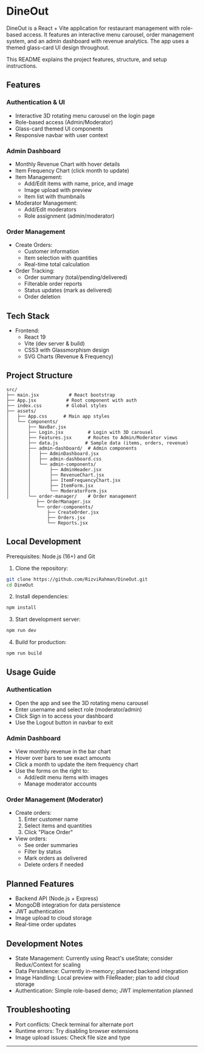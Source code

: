 # DineOut

DineOut is a React + Vite application for restaurant management with role-based access. It features an interactive menu carousel, order management system, and an admin dashboard with revenue analytics. The app uses a themed glass-card UI design throughout.

This README explains the project features, structure, and setup instructions.

## Features

### Authentication & UI
- Interactive 3D rotating menu carousel on the login page
- Role-based access (Admin/Moderator)
- Glass-card themed UI components
- Responsive navbar with user context

### Admin Dashboard
- Monthly Revenue Chart with hover details
- Item Frequency Chart (click month to update)
- Item Management:
  - Add/Edit items with name, price, and image
  - Image upload with preview
  - Item list with thumbnails
- Moderator Management:
  - Add/Edit moderators
  - Role assignment (admin/moderator)

### Order Management
- Create Orders:
  - Customer information
  - Item selection with quantities
  - Real-time total calculation
- Order Tracking:
  - Order summary (total/pending/delivered)
  - Filterable order reports
  - Status updates (mark as delivered)
  - Order deletion

## Tech Stack
- Frontend:
  - React 19
  - Vite (dev server & build)
  - CSS3 with Glassmorphism design
  - SVG Charts (Revenue & Frequency)

## Project Structure
```
src/
├── main.jsx           # React bootstrap
├── App.jsx           # Root component with auth
├── index.css         # Global styles
├── assets/
│   ├── App.css      # Main app styles
│   └── Components/
│       ├── NavBar.jsx
│       ├── Login.jsx         # Login with 3D carousel
│       ├── Features.jsx      # Routes to Admin/Moderator views
│       ├── data.js          # Sample data (items, orders, revenue)
│       ├── admin-dashboard/  # Admin components
│       │   ├── AdminDashboard.jsx
│       │   ├── admin-dashboard.css
│       │   └── admin-components/
│       │       ├── AdminHeader.jsx
│       │       ├── RevenueChart.jsx
│       │       ├── ItemFrequencyChart.jsx
│       │       ├── ItemForm.jsx
│       │       └── ModeratorForm.jsx
│       └── order-manager/    # Order management
           ├── OrderManager.jsx
           └── order-components/
               ├── CreateOrder.jsx
               ├── Orders.jsx
               └── Reports.jsx
```

## Local Development
Prerequisites: Node.js (16+) and Git

1. Clone the repository:
```bash
git clone https://github.com/RizviRahman/DineOut.git
cd DineOut
```

2. Install dependencies:
```bash
npm install
```

3. Start development server:
```bash
npm run dev
```

4. Build for production:
```bash
npm run build
```

## Usage Guide

### Authentication
- Open the app and see the 3D rotating menu carousel
- Enter username and select role (moderator/admin)
- Click Sign in to access your dashboard
- Use the Logout button in navbar to exit

### Admin Dashboard
- View monthly revenue in the bar chart
- Hover over bars to see exact amounts
- Click a month to update the item frequency chart
- Use the forms on the right to:
  - Add/edit menu items with images
  - Manage moderator accounts

### Order Management (Moderator)
- Create orders:
  1. Enter customer name
  2. Select items and quantities
  3. Click "Place Order"
- View orders:
  - See order summaries
  - Filter by status
  - Mark orders as delivered
  - Delete orders if needed

## Planned Features
- Backend API (Node.js + Express)
- MongoDB integration for data persistence
- JWT authentication
- Image upload to cloud storage
- Real-time order updates

## Development Notes
- State Management: Currently using React's useState; consider Redux/Context for scaling
- Data Persistence: Currently in-memory; planned backend integration
- Image Handling: Local preview with FileReader; plan to add cloud storage
- Authentication: Simple role-based demo; JWT implementation planned

## Troubleshooting
- Port conflicts: Check terminal for alternate port
- Runtime errors: Try disabling browser extensions
- Image upload issues: Check file size and type

---


